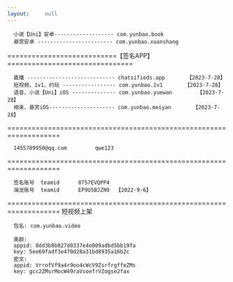 ```yaml
---
layout:     null
---
```


	  小说【Uni】安卓------------------- com.yunbao.book
	  悬赏安卓 ------------------------ com.yunbao.xuanshang

===========================【签名APP】===============================

	  直播 ---------------------------- chatsifieds.app 		【2023-7-28】
	  短视频、1v1、约玩 ----------------- com.yunbao.1v1 		【2023-7-28】
	  语音、小说【Uni】iOS -------------- com.yunbao.yuewan 		【2023-7-28】
	  相亲、悬赏iOS--------------------- com.yunbao.meiyan 		【2023-7-28】

===================================================================  

	  1455789950@qq.com 		qwe123  

===================================================================

	  签名账号	teamid		8T57EVQPP4	
	  海龙账号	teamid		EP9U5BJZN9	【2022-9-6】

===================================================================
	  短视频上架
	  
	  包名: com.yunbao.video
	  
	  美颜:
	  appid: 8dd3b8b027d0337e4e809adbd5bb19fa
	  key: 5ee69fadf3e470d28a31bd8935a16b2c
	  密文:
	  appid: VrrofVf9a4r9oo4cWcV9ZsrfrgffeZMs
	  key: gcc2ZMsrMocW49raVsoefrVZogse2fax
